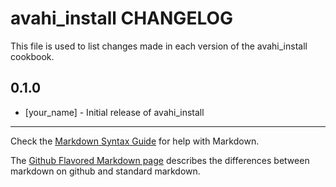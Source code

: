 avahi_install CHANGELOG
==========================

This file is used to list changes made in each version of the avahi_install cookbook.

0.1.0
-----
- [your_name] - Initial release of avahi_install

- - -
Check the [Markdown Syntax Guide](http://daringfireball.net/projects/markdown/syntax) for help with Markdown.

The [Github Flavored Markdown page](http://github.github.com/github-flavored-markdown/) describes the differences between markdown on github and standard markdown.
